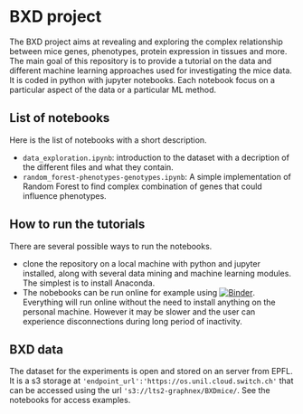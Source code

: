 # BXD project

The BXD project aims at revealing and exploring the complex relationship between mice genes, phenotypes, protein expression in tissues and more. The main goal of this repository is to provide a tutorial on the data and different machine learning approaches used for investigating the mice data. It is coded in python with jupyter notebooks. Each notebook focus on a particular aspect of the data or a particular ML method.

## List of notebooks

Here is the list of notebooks with a short description.

* `data_exploration.ipynb`: introduction to the dataset with a decription of the different files and what they contain.
* `random_forest-phenotypes-genotypes.ipynb`: A simple implementation of Random Forest to find complex combination of genes that could influence phenotypes.

## How to run the tutorials

There are several possible ways to run the notebooks.
* clone the repository on a local machine with python and jupyter installed, along with several data mining and machine learning modules. The simplest is to install Anaconda. 
* The nobebooks can be run online for example using [![Binder](https://mybinder.org/badge_logo.svg)](https://mybinder.org/v2/gh/graphnex/BXDmice/HEAD). Everything will run online without the need to install anything on the personal machine. However it may be slower and the user can experience disconnections during long period of inactivity.

## BXD data

The dataset for the experiments is open and stored on an server from EPFL. It is a s3 storage at `'endpoint_url':'https://os.unil.cloud.switch.ch'` that can be accessed using the url `'s3://lts2-graphnex/BXDmice/`. See the notebooks for access examples.
